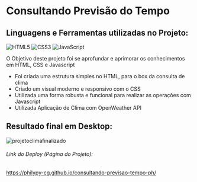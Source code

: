 # Consultando Previsão do Tempo

## Linguagens e Ferramentas utilizadas no Projeto:

![HTML5](https://img.shields.io/badge/html5-%23E34F26.svg?style=for-the-badge&logo=html5&logoColor=white)
![CSS3](https://img.shields.io/badge/css3-%231572B6.svg?style=for-the-badge&logo=css3&logoColor=white)
![JavaScript](https://img.shields.io/badge/javascript-%23323330.svg?style=for-the-badge&logo=javascript&logoColor=%23F7DF1E)



O Objetivo deste projeto foi se aprofundar e aprimorar os conhecimentos em HTML, CSS e Javascript

- Foi criada uma estrutura simples no HTML, para o box da consulta de clima
- Criado um visual moderno e responsivo com o CSS
- Utilizada uma forma robusta e funcional para realizar as operações com Javascript
- Utilizada Aplicação de Clima com OpenWeather API


## Resultado final em Desktop:

![projetoclimafinalizado](https://user-images.githubusercontent.com/119917190/213899835-6c1daa4d-feab-4516-a820-896666d38e71.jpg)

###### Link do Deploy (Página do Projeto):
https://philypy-cg.github.io/consultando-previsao-tempo-ph/
